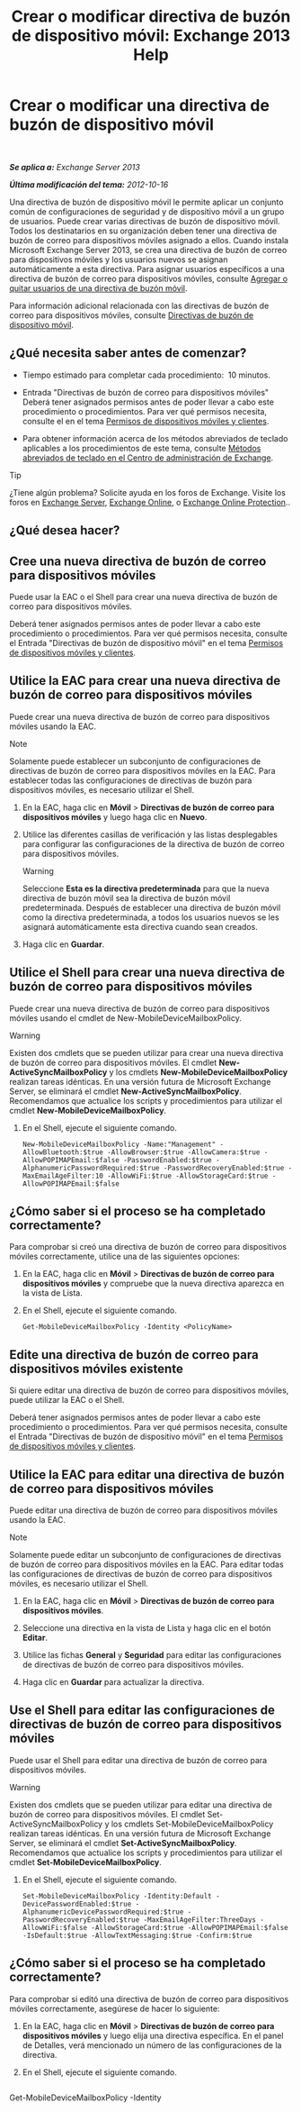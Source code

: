 ﻿---
title: 'Crear o modificar directiva de buzón de dispositivo móvil: Exchange 2013 Help'
TOCTitle: Crear o modificar una directiva de buzón de dispositivo móvil
ms:assetid: b4a37a81-25e3-40ff-a18a-a62ae4493635
ms:mtpsurl: https://technet.microsoft.com/es-es/library/Bb124315(v=EXCHG.150)
ms:contentKeyID: 49895852
ms.date: 04/23/2018
mtps_version: v=EXCHG.150
ms.translationtype: HT
---

# Crear o modificar una directiva de buzón de dispositivo móvil

 

_**Se aplica a:** Exchange Server 2013_

_**Última modificación del tema:** 2012-10-16_

Una directiva de buzón de dispositivo móvil le permite aplicar un conjunto común de configuraciones de seguridad y de dispositivo móvil a un grupo de usuarios. Puede crear varias directivas de buzón de dispositivo móvil. Todos los destinatarios en su organización deben tener una directiva de buzón de correo para dispositivos móviles asignado a ellos. Cuando instala Microsoft Exchange Server 2013, se crea una directiva de buzón de correo para dispositivos móviles y los usuarios nuevos se asignan automáticamente a esta directiva. Para asignar usuarios específicos a una directiva de buzón de correo para dispositivos móviles, consulte [Agregar o quitar usuarios de una directiva de buzón móvil](add-or-remove-users-from-a-mobile-mailbox-policy-exchange-2013-help.md).

Para información adicional relacionada con las directivas de buzón de correo para dispositivos móviles, consulte [Directivas de buzón de dispositivo móvil](mobile-device-mailbox-policies-exchange-2013-help.md).

## ¿Qué necesita saber antes de comenzar?

  - Tiempo estimado para completar cada procedimiento:  10 minutos.

  - Entrada "Directivas de buzón de correo para dispositivos móviles" Deberá tener asignados permisos antes de poder llevar a cabo este procedimiento o procedimientos. Para ver qué permisos necesita, consulte el en el tema [Permisos de dispositivos móviles y clientes](clients-and-mobile-devices-permissions-exchange-2013-help.md).

  - Para obtener información acerca de los métodos abreviados de teclado aplicables a los procedimientos de este tema, consulte [Métodos abreviados de teclado en el Centro de administración de Exchange](keyboard-shortcuts-in-the-exchange-admin-center-exchange-online-protection-help.md).


> [!TIP]
> ¿Tiene algún problema? Solicite ayuda en los foros de Exchange. Visite los foros en <A href="https://go.microsoft.com/fwlink/p/?linkid=60612">Exchange Server</A>, <A href="https://go.microsoft.com/fwlink/p/?linkid=267542">Exchange Online</A>, o <A href="https://go.microsoft.com/fwlink/p/?linkid=285351">Exchange Online Protection</A>..



## ¿Qué desea hacer?

## Cree una nueva directiva de buzón de correo para dispositivos móviles

Puede usar la EAC o el Shell para crear una nueva directiva de buzón de correo para dispositivos móviles.

Deberá tener asignados permisos antes de poder llevar a cabo este procedimiento o procedimientos. Para ver qué permisos necesita, consulte el Entrada "Directivas de buzón de dispositivo móvil" en el tema [Permisos de dispositivos móviles y clientes](clients-and-mobile-devices-permissions-exchange-2013-help.md).

## Utilice la EAC para crear una nueva directiva de buzón de correo para dispositivos móviles

Puede crear una nueva directiva de buzón de correo para dispositivos móviles usando la EAC.


> [!NOTE]
> Solamente puede establecer un subconjunto de configuraciones de directivas de buzón de correo para dispositivos móviles en la EAC. Para establecer todas las configuraciones de directivas de buzón para dispositivos móviles, es necesario utilizar el Shell.



1.  En la EAC, haga clic en **Móvil** \> **Directivas de buzón de correo para dispositivos móviles** y luego haga clic en **Nuevo**.

2.  Utilice las diferentes casillas de verificación y las listas desplegables para configurar las configuraciones de la directiva de buzón de correo para dispositivos móviles.
    

    > [!WARNING]
    > Seleccione <STRONG>Esta es la directiva predeterminada</STRONG> para que la nueva directiva de buzón móvil sea la directiva de buzón móvil predeterminada. Después de establecer una directiva de buzón móvil como la directiva predeterminada, a todos los usuarios nuevos se les asignará automáticamente esta directiva cuando sean creados.



3.  Haga clic en **Guardar**.

## Utilice el Shell para crear una nueva directiva de buzón de correo para dispositivos móviles

Puede crear una nueva directiva de buzón de correo para dispositivos móviles usando el cmdlet de New-MobileDeviceMailboxPolicy.


> [!WARNING]
> Existen dos cmdlets que se pueden utilizar para crear una nueva directiva de buzón de correo para dispositivos móviles. El cmdlet <STRONG>New-ActiveSyncMailboxPolicy</STRONG> y los cmdlets <STRONG>New-MobileDeviceMailboxPolicy</STRONG> realizan tareas idénticas. En una versión futura de Microsoft Exchange Server, se eliminará el cmdlet <STRONG>New-ActiveSyncMailboxPolicy</STRONG>. Recomendamos que actualice los scripts y procedimientos para utilizar el cmdlet <STRONG>New-MobileDeviceMailboxPolicy</STRONG>.



1.  En el Shell, ejecute el siguiente comando.
    
        New-MobileDeviceMailboxPolicy -Name:"Management" -AllowBluetooth:$true -AllowBrowser:$true -AllowCamera:$true -AllowPOPIMAPEmail:$false -PasswordEnabled:$true -AlphanumericPasswordRequired:$true -PasswordRecoveryEnabled:$true -MaxEmailAgeFilter:10 -AllowWiFi:$true -AllowStorageCard:$true -AllowPOPIMAPEmail:$false

## ¿Cómo saber si el proceso se ha completado correctamente?

Para comprobar si creó una directiva de buzón de correo para dispositivos móviles correctamente, utilice una de las siguientes opciones:

1.  En la EAC, haga clic en **Móvil** \> **Directivas de buzón de correo para dispositivos móviles** y compruebe que la nueva directiva aparezca en la vista de Lista.

2.  En el Shell, ejecute el siguiente comando.
    
        Get-MobileDeviceMailboxPolicy -Identity <PolicyName> 

## Edite una directiva de buzón de correo para dispositivos móviles existente

Si quiere editar una directiva de buzón de correo para dispositivos móviles, puede utilizar la EAC o el Shell.

Deberá tener asignados permisos antes de poder llevar a cabo este procedimiento o procedimientos. Para ver qué permisos necesita, consulte el Entrada "Directivas de buzón de dispositivo móvil" en el tema [Permisos de dispositivos móviles y clientes](clients-and-mobile-devices-permissions-exchange-2013-help.md).

## Utilice la EAC para editar una directiva de buzón de correo para dispositivos móviles

Puede editar una directiva de buzón de correo para dispositivos móviles usando la EAC.


> [!NOTE]
> Solamente puede editar un subconjunto de configuraciones de directivas de buzón de correo para dispositivos móviles en la EAC. Para editar todas las configuraciones de directivas de buzón de correo para dispositivos móviles, es necesario utilizar el Shell.



1.  En la EAC, haga clic en **Móvil** \> **Directivas de buzón de correo para dispositivos móviles**.

2.  Seleccione una directiva en la vista de Lista y haga clic en el botón **Editar**.

3.  Utilice las fichas **General** y **Seguridad** para editar las configuraciones de directivas de buzón de correo para dispositivos móviles.

4.  Haga clic en **Guardar** para actualizar la directiva.

## Use el Shell para editar las configuraciones de directivas de buzón de correo para dispositivos móviles

Puede usar el Shell para editar una directiva de buzón de correo para dispositivos móviles.


> [!WARNING]
> Existen dos cmdlets que se pueden utilizar para editar una directiva de buzón de correo para dispositivos móviles. El cmdlet Set-ActiveSyncMailboxPolicy y los cmdlets Set-MobileDeviceMailboxPolicy realizan tareas idénticas. En una versión futura de Microsoft Exchange Server, se eliminará el cmdlet <STRONG>Set-ActiveSyncMailboxPolicy</STRONG>. Recomendamos que actualice los scripts y procedimientos para utilizar el cmdlet <STRONG>Set-MobileDeviceMailboxPolicy</STRONG>.



1.  En el Shell, ejecute el siguiente comando.
    
        Set-MobileDeviceMailboxPolicy -Identity:Default -DevicePasswordEnabled:$true -AlphanumericDevicePasswordRequired:$true -PasswordRecoveryEnabled:$true -MaxEmailAgeFilter:ThreeDays -AllowWiFi:$false -AllowStorageCard:$true -AllowPOPIMAPEmail:$false -IsDefault:$true -AllowTextMessaging:$true -Confirm:$true

## ¿Cómo saber si el proceso se ha completado correctamente?

Para comprobar si editó una directiva de buzón de correo para dispositivos móviles correctamente, asegúrese de hacer lo siguiente:

1.  En la EAC, haga clic en **Móvil** \> **Directivas de buzón de correo para dispositivos móviles** y luego elija una directiva específica. En el panel de Detalles, verá mencionado un número de las configuraciones de la directiva.

2.  En el Shell, ejecute el siguiente comando.
    
    ```powershell
Get-MobileDeviceMailboxPolicy -Identity <PolicyName>
```

